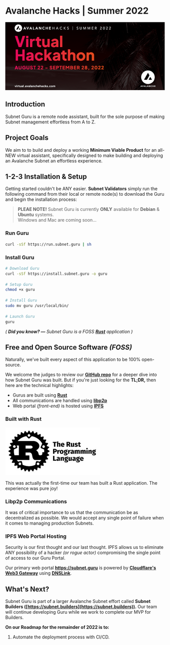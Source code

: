 # Avalanche Hacks | Summer 2022

![Avalanche Hacks](./assets/avalanche-hacks.png)


## Introduction

Subnet Guru is a remote node assistant, built for the sole purpose of making Subnet management effortless from A to Z.


## Project Goals

We aim to to build and deploy a working __Minimum Viable Product__ for an all-NEW virtual assistant, specifically designed to make building and deploying an Avalanche Subnet an effortless experience.

## 1-2-3 Installation & Setup

Getting started couldn't be ANY easier. __Subnet Validators__ simply run the following command from their local or remote node(s) to download the Guru and begin the installation process:

> __PLEAE NOTE!__ Subnet Guru is currently __ONLY__ available for __Debian__ & __Ubuntu__ systems.  
Windows and Mac are coming soon...

### Run Guru

```sh
curl -sSf https://run.subnet.guru | sh
```

### Install Guru

```sh
# Download Guru
curl -sSf https://install.subnet.guru -o guru

# Setup Guru
chmod +x guru

# Install Guru
sudo mv guru /usr/local/bin/

# Launch Guru
guru
```
_( __Did you know? —__ Subnet Guru is a FOSS [__Rust__](https://www.rust-lang.org/) application )_


## Free and Open Source Software _(FOSS)_

Naturally, we've built every aspect of this application to be 100% open-source.

We welcome the judges to review our [__GitHub repo__](https://github.com/avasdao/subnet-guru) for a deeper dive into how Subnet Guru was built. But if you're just looking for the __TL;DR,__ then here are the technical highlights:

- Gurus are built using [__Rust__](https://www.rust-lang.org/)
- All communications are handled using [__libp2p__](https://libp2p.io/)
- Web portal _(front-end)_ is hosted using [__IPFS__](https://ipfs.io/)

### Built with Rust

![Rust Lang](./assets/rust-banner.jpg)

This was actually the first-time our team has built a Rust application. The experience was pure joy!

### Libp2p Communications

It was of critical importance to us that the communication be as decentralized as possible. We would accept any single point of failure when it comes to managing production Subnets.

### IPFS Web Portal Hosting

Security is our first thought and our last thought. IPFS allows us to eliminate ANY possibility of a hacker _(or rogue actor)_ compromising the single point of access to our Guru Portal.

Our primary web portal [__https://subnet.guru__](https://subnet.guru) is powered by [__Cloudflare's Web3 Gateway__](https://www.cloudflare.com/web3/) using [__DNSLink__](https://developers.cloudflare.com/web3/ipfs-gateway/concepts/dnslink/).


## What's Next?

Subnet Guru is part of a larger Avalanche Subnet effort called __Subnet Builders ([https://subnet.builders](https://subnet.builders)).__ Our team will continue developing Guru while we work to complete our MVP for Builders.

__On our Roadmap for the remainder of 2022 is to:__

1. Automate the deployment process with CI/CD.
